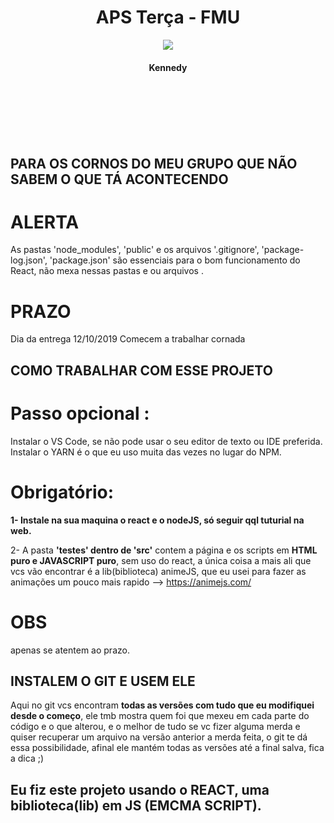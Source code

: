 <h1 align="center"> APS Terça - FMU </h1>

<p align="center">
  
  <img src="https://user-images.githubusercontent.com/56175244/66710915-2d094d00-ed58-11e9-8f83-ee4532db9032.png">
</p>

<H4 align="center"> Kennedy </H4>

<br><br><br><br><br>



## PARA OS CORNOS DO MEU GRUPO QUE NÃO SABEM O QUE TÁ ACONTECENDO 

# ALERTA 
As pastas 'node_modules', 'public' e os arquivos '.gitignore', 'package-log.json', 'package.json' são essenciais para o bom funcionamento do React, não mexa nessas pastas e ou arquivos .

# PRAZO 

Dia da entrega 12/10/2019 
Comecem a trabalhar cornada

## COMO TRABALHAR COM ESSE PROJETO 

# Passo opcional :

Instalar o VS Code, se não pode usar o seu editor de texto ou IDE preferida. 
Instalar o YARN é o que eu uso muita das vezes no lugar do NPM. 


# Obrigatório: 

<b> 1- Instale na sua maquina o react e o nodeJS, só seguir qql tuturial na web. </b>

2- A pasta <b>'testes' dentro de 'src'</b> contem a página e os scripts em <b>HTML puro e JAVASCRIPT puro</b>, sem uso do react, a única coisa a mais ali que vcs vão encontrar é a lib(biblioteca) animeJS, que eu usei para fazer as animações um pouco mais rapido --> https://animejs.com/

# OBS

apenas se atentem ao prazo. 


## INSTALEM O GIT E USEM ELE 

Aqui no git vcs encontram <b>todas as versões com tudo que eu modifiquei desde o começo</b>, ele tmb mostra quem foi que mexeu em cada parte do código e o que alterou, e o melhor de tudo se vc fizer alguma merda e quiser recuperar um arquivo na versão anterior a merda feita, o git te dá essa possibilidade, afinal ele mantém todas as versões até a final salva, fica a dica ;) 

## Eu fiz este projeto usando o REACT, uma biblioteca(lib) em JS (EMCMA SCRIPT). 
